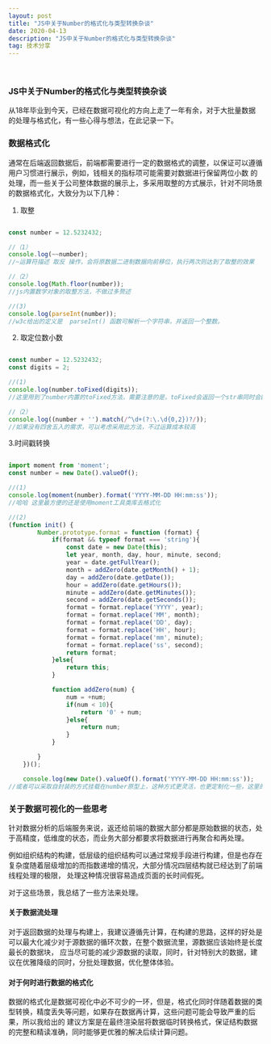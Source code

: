 ```yaml
---
layout: post
title: "JS中关于Number的格式化与类型转换杂谈"
date: 2020-04-13
description: "JS中关于Number的格式化与类型转换杂谈"
tag: 技术分享
---   
```

 
  
### **JS中关于Number的格式化与类型转换杂谈**

从18年毕业到今天，已经在数据可视化的方向上走了一年有余，对于大批量数据的处理与格式化，有一些心得与想法，在此记录一下。


### 数据格式化

通常在后端返回数据后，前端都需要进行一定的数据格式的调整，以保证可以遵循用户习惯进行展示，例如，钱相关的指标项可能需要对数据进行保留两位小数
的处理，而一些关于公司整体数据的展示上，多采用取整的方式展示，针对不同场景的数据格式化，大致分为以下几种：


1. 取整   
   
~~~javascript

const number = 12.5232432;

//（1）
console.log(~~number);
//~运算符描述 取反 操作，会将原数据二进制数据向前移位，执行两次则达到了取整的效果

//（2）
console.log(Math.floor(number));
//js内置数学对象的取整方法，不做过多赘述

//(3)
console.log(parseInt(number));
//w3c给出的定义是  parseInt() 函数可解析一个字符串，并返回一个整数。

~~~

2. 取定位数小数   

~~~javascript

const number = 12.5232432;
const digits = 2;

//(1)
console.log(number.toFixed(digits));
//这里用到了number内置的toFixed方法，需要注意的是，toFixed会返回一个str串同时会四舍五入，如果有后续计算需求，此方法需进行类型转换，不建议

//（2）
console.log((number + '').match(/^\d+(?:\.\d{0,2})?/));
//如果没有四舍五入的需求，可以考虑采用此方法，不过运算成本较高

~~~

3.时间戳转换

~~~javascript

import moment from 'moment';
const number = new Date().valueOf();

//(1)
console.log(moment(number).format('YYYY-MM-DD HH:mm:ss'));
//哈哈 这里最方便的还是使用moment工具类库去格式化

//(2)
(function init() {
        Number.prototype.format = function (format) {
            if(format && typeof format === 'string'){
                const date = new Date(this);
                let year, month, day, hour, minute, second;
                year = date.getFullYear();
                month = addZero(date.getMonth() + 1);
                day = addZero(date.getDate());
                hour = addZero(date.getHours());
                minute = addZero(date.getMinutes());
                second = addZero(date.getSeconds());
                format = format.replace('YYYY', year);
                format = format.replace('MM', month);
                format = format.replace('DD', day);
                format = format.replace('HH', hour);
                format = format.replace('mm', minute);
                format = format.replace('ss', second);
                return format;
            }else{
                return this;
            }

            function addZero(num) {
                num = +num;
                if(num < 10){
                    return '0' + num;
                }else{
                    return num;
                }
            }

        }
    })();

    console.log(new Date().valueOf().format('YYYY-MM-DD HH:mm:ss'));
//或者可以采取自封装的方式挂载在number原型上，这种方式更灵活，也更定制化一些，这里的方法就因人而异了，不做过多赘述

~~~


### 关于数据可视化的一些思考

针对数据分析的后端服务来说，返还给前端的数据大部分都是原始数据的状态，处于高精度，低维度的状态，而业务大部分都要求将数据进行再聚合和再处理。


例如组织结构的构建，低层级的组织结构可以通过常规手段进行构建，但是也存在复杂度随着层级增加的而指数递增的情况，大部分情况四层结构就已经达到了前端线程处理的极限，
处理这种情况很容易造成页面的长时间假死。

对于这些场景，我总结了一些方法来处理。


#### 关于数据流处理

对于返回数据的处理与构建上，我建议遵循先计算，在构建的思路，这样的好处是可以最大化减少对于源数据的循环次数，在整个数据流里，源数据应该始终是长度最长的数据块，
应当尽可能的减少源数据的读取，同时，针对特别大的数据，建议在优雅降级的同时，分批处理数据，优化整体体验。

#### 对于何时进行数据的格式化

数据的格式化是数据可视化中必不可少的一环，但是，格式化同时伴随着数据的类型转换，精度丢失等问题，如果存在数据再计算，这些问题可能会导致严重的后果，所以我给出的
建议方案是在最终渲染层将数据临时转换格式，保证结构数据的完整和精读准确，同时能够更优雅的解决后续计算问题。






